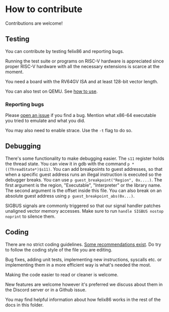 # How to contribute

Contributions are welcome!

## Testing
You can contribute by testing felix86 and reporting bugs.

Running the test suite or programs on RISC-V hardware is appreciated since proper RISC-V hardware with all the necessary extensions is scarce at the moment.

You need a board with the RV64GV ISA and at least 128-bit vector length.

You can also test on QEMU. See [how to use](./../how-to-use.md).

### Reporting bugs
Please [open an issue](https://github.com/OFFTKP/felix86/issues/new) if you find a bug.
Mention what x86-64 executable you tried to emulate and what you did.

You may also need to enable strace. Use the `-t` flag to do so.

## Debugging
There's some functionality to make debugging easier. The `s11` register holds the thread state. You can view it in gdb with the command `p *((ThreadState*)$s11)`. You can add breakpoints to guest addresses, so that when a specific guest address runs an illegal instruction is executed so the debugger breaks. You can use `p guest_breakpoint("Region", 0x....)`. The first argument is the region, "Executable", "Interpreter" or the library name. The second argument is the offset inside this file. You can also break on an absolute guest address using `p guest_breakpoint_abs(0x...)`.

SIGBUS signals are commonly triggered so that our signal handler patches unaligned vector memory accesses. Make sure to run `handle SIGBUS nostop noprint` to silence them.

## Coding
There are no strict coding guidelines. [Some recommendations exist](./conventions.md).
Do try to follow the coding style of the file you are editing.

Bug fixes, adding unit tests, implementing new instructions, syscalls etc. or implementing them in a more efficient way is what's needed the most.

Making the code easier to read or cleaner is welcome.

New features are welcome however it's preferred we discuss about them in the Discord server or in a Github issue.

You may find helpful information about how felix86 works in the rest of the docs in this folder.